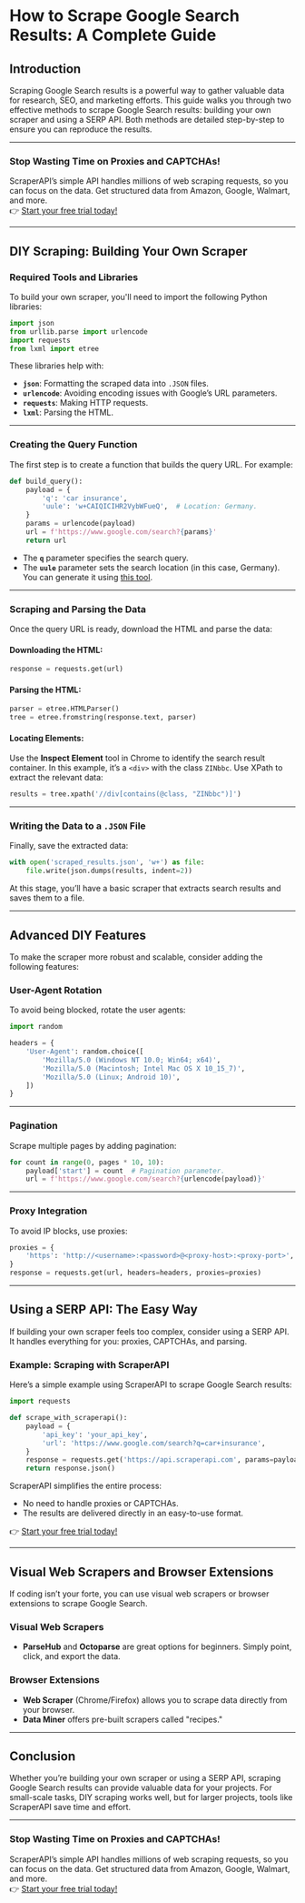 
# How to Scrape Google Search Results: A Complete Guide

## Introduction

Scraping Google Search results is a powerful way to gather valuable data for research, SEO, and marketing efforts. This guide walks you through two effective methods to scrape Google Search results: building your own scraper and using a SERP API. Both methods are detailed step-by-step to ensure you can reproduce the results.

---

### Stop Wasting Time on Proxies and CAPTCHAs!

ScraperAPI’s simple API handles millions of web scraping requests, so you can focus on the data. Get structured data from Amazon, Google, Walmart, and more.  
👉 [Start your free trial today!](https://bit.ly/Scraperapi)

---

## DIY Scraping: Building Your Own Scraper

### Required Tools and Libraries

To build your own scraper, you'll need to import the following Python libraries:

```python
import json
from urllib.parse import urlencode
import requests
from lxml import etree
```

These libraries help with:
- **`json`**: Formatting the scraped data into `.JSON` files.
- **`urlencode`**: Avoiding encoding issues with Google’s URL parameters.
- **`requests`**: Making HTTP requests.
- **`lxml`**: Parsing the HTML.

---

### Creating the Query Function

The first step is to create a function that builds the query URL. For example:

```python
def build_query():
    payload = {
        'q': 'car insurance',
        'uule': 'w+CAIQICIHR2VybWFueQ',  # Location: Germany.
    }
    params = urlencode(payload)
    url = f'https://www.google.com/search?{params}'
    return url
```

- The **`q`** parameter specifies the search query.
- The **`uule`** parameter sets the search location (in this case, Germany). You can generate it using [this tool](https://valentin.app/uule.html).

---

### Scraping and Parsing the Data

Once the query URL is ready, download the HTML and parse the data:

#### Downloading the HTML:
```python
response = requests.get(url)
```

#### Parsing the HTML:
```python
parser = etree.HTMLParser()
tree = etree.fromstring(response.text, parser)
```

#### Locating Elements:
Use the **Inspect Element** tool in Chrome to identify the search result container. In this example, it’s a `<div>` with the class `ZINbbc`. Use XPath to extract the relevant data:
```python
results = tree.xpath('//div[contains(@class, "ZINbbc")]')
```

---

### Writing the Data to a `.JSON` File

Finally, save the extracted data:
```python
with open('scraped_results.json', 'w+') as file:
    file.write(json.dumps(results, indent=2))
```

At this stage, you’ll have a basic scraper that extracts search results and saves them to a file.

---

## Advanced DIY Features

To make the scraper more robust and scalable, consider adding the following features:

### User-Agent Rotation

To avoid being blocked, rotate the user agents:
```python
import random

headers = {
    'User-Agent': random.choice([
        'Mozilla/5.0 (Windows NT 10.0; Win64; x64)',
        'Mozilla/5.0 (Macintosh; Intel Mac OS X 10_15_7)',
        'Mozilla/5.0 (Linux; Android 10)',
    ])
}
```

---

### Pagination

Scrape multiple pages by adding pagination:
```python
for count in range(0, pages * 10, 10):
    payload['start'] = count  # Pagination parameter.
    url = f'https://www.google.com/search?{urlencode(payload)}'
```

---

### Proxy Integration

To avoid IP blocks, use proxies:
```python
proxies = {
    'https': 'http://<username>:<password>@<proxy-host>:<proxy-port>',
}
response = requests.get(url, headers=headers, proxies=proxies)
```

---

## Using a SERP API: The Easy Way

If building your own scraper feels too complex, consider using a SERP API. It handles everything for you: proxies, CAPTCHAs, and parsing.

### Example: Scraping with ScraperAPI

Here’s a simple example using ScraperAPI to scrape Google Search results:

```python
import requests

def scrape_with_scraperapi():
    payload = {
        'api_key': 'your_api_key',
        'url': 'https://www.google.com/search?q=car+insurance',
    }
    response = requests.get('https://api.scraperapi.com', params=payload)
    return response.json()
```

ScraperAPI simplifies the entire process:
- No need to handle proxies or CAPTCHAs.
- The results are delivered directly in an easy-to-use format.

👉 [Start your free trial today!](https://bit.ly/Scraperapi)

---

## Visual Web Scrapers and Browser Extensions

If coding isn’t your forte, you can use visual web scrapers or browser extensions to scrape Google Search.

### Visual Web Scrapers
- **ParseHub** and **Octoparse** are great options for beginners. Simply point, click, and export the data.

### Browser Extensions
- **Web Scraper** (Chrome/Firefox) allows you to scrape data directly from your browser.
- **Data Miner** offers pre-built scrapers called "recipes."

---

## Conclusion

Whether you’re building your own scraper or using a SERP API, scraping Google Search results can provide valuable data for your projects. For small-scale tasks, DIY scraping works well, but for larger projects, tools like ScraperAPI save time and effort.

---

### Stop Wasting Time on Proxies and CAPTCHAs!

ScraperAPI’s simple API handles millions of web scraping requests, so you can focus on the data. Get structured data from Amazon, Google, Walmart, and more.  
👉 [Start your free trial today!](https://bit.ly/Scraperapi)
